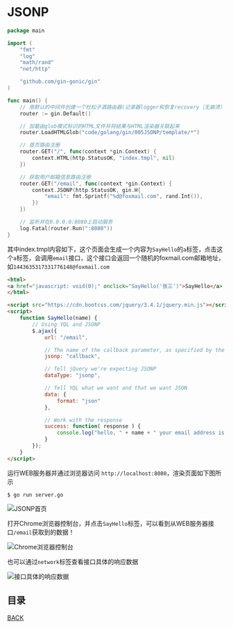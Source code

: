 # JSONP

```go
package main

import (
	"fmt"
	"log"
	"math/rand"
	"net/http"

	"github.com/gin-gonic/gin"
)

func main() {
	// 用默认的中间件创建一个杜松子酒路由器(记录器logger和恢复recovery（无崩溃）中间件)
	router := gin.Default()

	// 加载由glob模式标识的HTML文件并将结果与HTML渲染器关联起来
	router.LoadHTMLGlob("code/golang/gin/005JSONP/template/*")

	// 首页路由注册
	router.GET("/", func(context *gin.Context) {
		context.HTML(http.StatusOK, "index.tmpl", nil)
	})

	// 获取用户邮箱信息路由注册
	router.GET("/email", func(context *gin.Context) {
		context.JSONP(http.StatusOK, gin.H{
			"email": fmt.Sprintf("%d@foxmail.com", rand.Int()),
		})
	})

	// 监听并在0.0.0.0:8080上启动服务
	log.Fatal(router.Run(":8080"))
}
```

其中index.tmpl内容如下，这个页面会生成一个内容为`SayHello`的`a`标签，点击这个`a`标签，会调用`email`接口，这个接口会返回一个随机的foxmail.com邮箱地址，如`1443635317331776148@foxmail.com`

```html
<html>
<a href="javascript: void(0);" onclick="SayHello('张三')">SayHello</a>
</html>

<script src="https://cdn.bootcss.com/jquery/3.4.1/jquery.min.js"></script>
<script>
    function SayHello(name) {
        // Using YQL and JSONP
        $.ajax({
            url: "/email",

            // The name of the callback parameter, as specified by the YQL service
            jsonp: "callback",

            // Tell jQuery we're expecting JSONP
            dataType: "jsonp",

            // Tell YQL what we want and that we want JSON
            data: {
                format: "json"
            },

            // Work with the response
            success: function( response ) {
                console.log("hello, " + name + " your email address is " + response.email)
            }
        });
    }
</script>
```

运行WEB服务器并通过浏览器访问 `http://localhost:8080`，渲染页面如下图所示

```shell
$ go run server.go
```

![JSONP首页](https://lucklit.oss-cn-beijing.aliyuncs.com/written/Snip20191217_58.png)

打开Chrome浏览器控制台，并点击`SayHello`标签，可以看到从WEB服务器接口`/email`获取到的数据！

![Chrome浏览器控制台](https://lucklit.oss-cn-beijing.aliyuncs.com/written/Snip20191217_59.png)

也可以通过`network`标签查看接口具体的响应数据

![接口具体的响应数据](https://lucklit.oss-cn-beijing.aliyuncs.com/written/Snip20191217_61.png)

## 目录

[BACK](../gin-use.md)